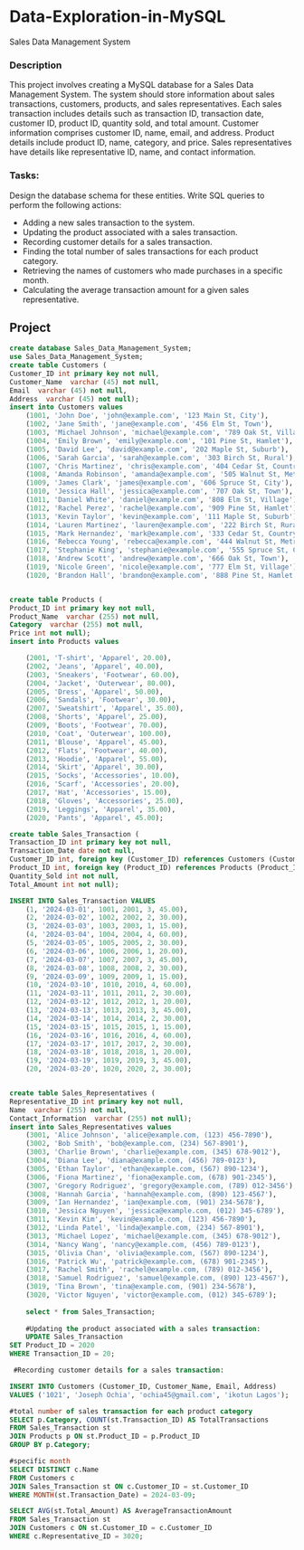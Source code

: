 # Data-Exploration-in-MySQL
Sales Data Management System

### Description
This project involves creating a MySQL database for a Sales Data Management System. The system should store information about sales transactions, customers, products, and sales representatives. Each sales transaction includes details such as transaction ID, transaction date, customer ID, product ID, quantity sold, and total amount. Customer information comprises customer ID, name, email, and address. Product details include product ID, name, category, and price. Sales representatives have details like representative ID, name, and contact information.

### Tasks:
Design the database schema for these entities.
Write SQL queries to perform the following actions:
- Adding a new sales transaction to the system.
- Updating the product associated with a sales transaction.
- Recording customer details for a sales transaction.
- Finding the total number of sales transactions for each product category.
- Retrieving the names of customers who made purchases in a specific month.
- Calculating the average transaction amount for a given sales representative.


## Project
```sql
create database Sales_Data_Management_System;
use Sales_Data_Management_System;
create table Customers (
Customer_ID int primary key not null,
Customer_Name  varchar (45) not null,
Email  varchar (45) not null,
Address  varchar (45) not null);
insert into Customers values 
    (1001, 'John Doe', 'john@example.com', '123 Main St, City'),
    (1002, 'Jane Smith', 'jane@example.com', '456 Elm St, Town'),
    (1003, 'Michael Johnson', 'michael@example.com', '789 Oak St, Village'),
    (1004, 'Emily Brown', 'emily@example.com', '101 Pine St, Hamlet'),
    (1005, 'David Lee', 'david@example.com', '202 Maple St, Suburb'),
    (1006, 'Sarah Garcia', 'sarah@example.com', '303 Birch St, Rural'),
    (1007, 'Chris Martinez', 'chris@example.com', '404 Cedar St, Countryside'),
    (1008, 'Amanda Robinson', 'amanda@example.com', '505 Walnut St, Metropolis'),
    (1009, 'James Clark', 'james@example.com', '606 Spruce St, City'),
    (1010, 'Jessica Hall', 'jessica@example.com', '707 Oak St, Town'),
    (1011, 'Daniel White', 'daniel@example.com', '808 Elm St, Village'),
    (1012, 'Rachel Perez', 'rachel@example.com', '909 Pine St, Hamlet'),
    (1013, 'Kevin Taylor', 'kevin@example.com', '111 Maple St, Suburb'),
    (1014, 'Lauren Martinez', 'lauren@example.com', '222 Birch St, Rural'),
    (1015, 'Mark Hernandez', 'mark@example.com', '333 Cedar St, Countryside'),
    (1016, 'Rebecca Young', 'rebecca@example.com', '444 Walnut St, Metropolis'),
    (1017, 'Stephanie King', 'stephanie@example.com', '555 Spruce St, City'),
    (1018, 'Andrew Scott', 'andrew@example.com', '666 Oak St, Town'),
    (1019, 'Nicole Green', 'nicole@example.com', '777 Elm St, Village'),
    (1020, 'Brandon Hall', 'brandon@example.com', '888 Pine St, Hamlet');


create table Products (
Product_ID int primary key not null,
Product_Name  varchar (255) not null,
Category  varchar (255) not null,
Price int not null);
insert into Products values

    (2001, 'T-shirt', 'Apparel', 20.00),
    (2002, 'Jeans', 'Apparel', 40.00),
    (2003, 'Sneakers', 'Footwear', 60.00),
    (2004, 'Jacket', 'Outerwear', 80.00),
    (2005, 'Dress', 'Apparel', 50.00),
    (2006, 'Sandals', 'Footwear', 30.00),
    (2007, 'Sweatshirt', 'Apparel', 35.00),
    (2008, 'Shorts', 'Apparel', 25.00),
    (2009, 'Boots', 'Footwear', 70.00),
    (2010, 'Coat', 'Outerwear', 100.00),
    (2011, 'Blouse', 'Apparel', 45.00),
    (2012, 'Flats', 'Footwear', 40.00),
    (2013, 'Hoodie', 'Apparel', 55.00),
    (2014, 'Skirt', 'Apparel', 30.00),
    (2015, 'Socks', 'Accessories', 10.00),
    (2016, 'Scarf', 'Accessories', 20.00),
    (2017, 'Hat', 'Accessories', 15.00),
    (2018, 'Gloves', 'Accessories', 25.00),
    (2019, 'Leggings', 'Apparel', 35.00),
    (2020, 'Pants', 'Apparel', 45.00);

create table Sales_Transaction (
Transaction_ID int primary key not null,
Transaction_Date date not null,
Customer_ID int, foreign key (Customer_ID) references Customers (Customer_ID),
Product_ID int, foreign key (Product_ID) references Products (Product_ID),
Quantity_Sold int not null,
Total_Amount int not null);

INSERT INTO Sales_Transaction VALUES
    (1, '2024-03-01', 1001, 2001, 3, 45.00),
    (2, '2024-03-02', 1002, 2002, 2, 30.00),
    (3, '2024-03-03', 1003, 2003, 1, 15.00),
    (4, '2024-03-04', 1004, 2004, 4, 60.00),
    (5, '2024-03-05', 1005, 2005, 2, 30.00),
    (6, '2024-03-06', 1006, 2006, 1, 20.00),
    (7, '2024-03-07', 1007, 2007, 3, 45.00),
    (8, '2024-03-08', 1008, 2008, 2, 30.00),
    (9, '2024-03-09', 1009, 2009, 1, 15.00),
    (10, '2024-03-10', 1010, 2010, 4, 60.00),
    (11, '2024-03-11', 1011, 2011, 2, 30.00),
    (12, '2024-03-12', 1012, 2012, 1, 20.00),
    (13, '2024-03-13', 1013, 2013, 3, 45.00),
    (14, '2024-03-14', 1014, 2014, 2, 30.00),
    (15, '2024-03-15', 1015, 2015, 1, 15.00),
    (16, '2024-03-16', 1016, 2016, 4, 60.00),
    (17, '2024-03-17', 1017, 2017, 2, 30.00),
    (18, '2024-03-18', 1018, 2018, 1, 20.00),
    (19, '2024-03-19', 1019, 2019, 3, 45.00),
    (20, '2024-03-20', 1020, 2020, 2, 30.00);


create table Sales_Representatives (
Representative_ID int primary key not null,
Name  varchar (255) not null,
Contact_Information  varchar (255) not null);
insert into Sales_Representatives values
    (3001, 'Alice Johnson', 'alice@example.com, (123) 456-7890'),
    (3002, 'Bob Smith', 'bob@example.com, (234) 567-8901'),
    (3003, 'Charlie Brown', 'charlie@example.com, (345) 678-9012'),
    (3004, 'Diana Lee', 'diana@example.com, (456) 789-0123'),
    (3005, 'Ethan Taylor', 'ethan@example.com, (567) 890-1234'),
    (3006, 'Fiona Martinez', 'fiona@example.com, (678) 901-2345'),
    (3007, 'Gregory Rodriguez', 'gregory@example.com, (789) 012-3456'),
    (3008, 'Hannah Garcia', 'hannah@example.com, (890) 123-4567'),
    (3009, 'Ian Hernandez', 'ian@example.com, (901) 234-5678'),
    (3010, 'Jessica Nguyen', 'jessica@example.com, (012) 345-6789'),
    (3011, 'Kevin Kim', 'kevin@example.com, (123) 456-7890'),
    (3012, 'Linda Patel', 'linda@example.com, (234) 567-8901'),
    (3013, 'Michael Lopez', 'michael@example.com, (345) 678-9012'),
    (3014, 'Nancy Wang', 'nancy@example.com, (456) 789-0123'),
    (3015, 'Olivia Chan', 'olivia@example.com, (567) 890-1234'),
    (3016, 'Patrick Wu', 'patrick@example.com, (678) 901-2345'),
    (3017, 'Rachel Smith', 'rachel@example.com, (789) 012-3456'),
    (3018, 'Samuel Rodriguez', 'samuel@example.com, (890) 123-4567'),
    (3019, 'Tina Brown', 'tina@example.com, (901) 234-5678'),
    (3020, 'Victor Nguyen', 'victor@example.com, (012) 345-6789');
    
    select * from Sales_Transaction;
    
    #Updating the product associated with a sales transaction:
    UPDATE Sales_Transaction
SET Product_ID = 2020
WHERE Transaction_ID = 20;

 #Recording customer details for a sales transaction:

INSERT INTO Customers (Customer_ID, Customer_Name, Email, Address)
VALUES ('1021', 'Joseph Ochia', 'ochia45@gmail.com', 'ikotun Lagos');

#total number of sales transaction for each product category
SELECT p.Category, COUNT(st.Transaction_ID) AS TotalTransactions
FROM Sales_Transaction st
JOIN Products p ON st.Product_ID = p.Product_ID
GROUP BY p.Category;

#specific month
SELECT DISTINCT c.Name
FROM Customers c
JOIN Sales_Transaction st ON c.Customer_ID = st.Customer_ID
WHERE MONTH(st.Transaction_Date) = 2024-03-09;

SELECT AVG(st.Total_Amount) AS AverageTransactionAmount
FROM Sales_Transaction st
JOIN Customers c ON st.Customer_ID = c.Customer_ID
WHERE c.Representative_ID = 3020;
```

